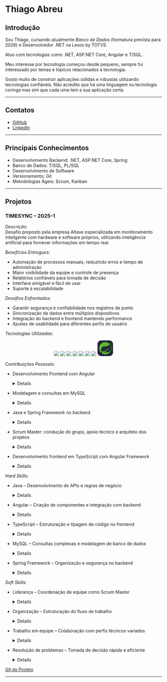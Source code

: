 # Thiago Abreu

## Introdução

Sou Thiago, cursando atualmente *Banco de Dados* (formatura prevista para 2026) e Desenvolvedor .NET na Lexos by TOTVS.  

Atuo com tecnologias como .NET, ASP.NET Core, Angular e T/SQL. 

Meu interesse por tecnologia começou desde pequeno, sempre fui interessado por temas e tópicos relacionados a tecnologia.  

Gosto muito de construir aplicações sólidas e robustas utilizando tecnologias confiáveis. Não acredito que há uma linguagem ou tecnologia coringa mas sim que cada uma tem a sua aplicação certa.

---

## Contatos

- [GitHub](https://github.com/thiagosabreu)  
- [LinkedIn](https://www.linkedin.com/in/thiagosabreu/)

---

## Principais Conhecimentos

- Desenvolvimento Backend: .NET, ASP.NET Core, Spring
- Banco de Dados: T/SQL, PL/SQL 
- Desenvolvimento de Software
- Versionamento: Git  
- Metodologias Ágeis: Scrum, Kanban  

---

## Projetos

### TIMESYNC – 2025-1

*Descrição:*  
Desafio proposto pela empresa Altave especializada em monitoramento inteligente com hardware e software próprios, utilizando inteligência artificial para fornecer informações em tempo real.

*Benefícios Entregues:*  
- Automação de processos manuais, reduzindo erros e tempo de administração  
- Maior visibilidade da equipe e controle de presença  
- Relatórios confiáveis para tomada de decisão  
- Interface amigável e fácil de usar  
- Suporte à escalabilidade

*Desafios Enfrentados:*  
- Garantir segurança e confiabilidade nos registros de ponto  
- Sincronização de dados entre múltiplos dispositivos  
- Integração do backend e frontend mantendo performance  
- Ajustes de usabilidade para diferentes perfis de usuário

*Tecnologias Utilizadas:*  

<p align="center">
  <img src="https://skillicons.dev/icons?i=java&color=green" width="50" />
  <img src="https://skillicons.dev/icons?i=angular&color=green" width="50" />
  <img src="https://skillicons.dev/icons?i=github&color=green" width="50" />
  <img src="https://skillicons.dev/icons?i=vscode&color=green" width="50" />
  <img src="https://skillicons.dev/icons?i=git&color=green" width="50" />
  <img src="https://skillicons.dev/icons?i=figma&color=green" width="50" />
  <img src="https://skillicons.dev/icons?i=mysql&color=green" width="50" />
  <img src="https://raw.githubusercontent.com/tandpfun/skill-icons/main/icons/Spring-Dark.svg" width="50" />
</p>


*Contribuições Pessoais:*  
- Desenvolvimento Frontend com Angular
  <details>
  No projeto acadêmico, desenvolvi interfaces web robustas utilizando Angular e TypeScript. Criei componentes reutilizáveis, telas de cadastro, listagens filtráveis e dashboards interativos. Essas atividades permitiram aprimorar habilidades de modularidade, manutenção de código e experiência do usuário, garantindo que as interfaces fossem consistentes e fáceis de evoluir.
  </details>

- Modelagem e consultas em MySQL
  <details>
  Durante o projeto acadêmico, planejei a modelagem do banco de dados, criando tabelas para empresas, profissionais e registros de ponto, garantindo integridade referencial e consistência dos dados. Desenvolvi consultas complexas e otimizadas para filtrar dados por período, empresa e profissional, totalizar horas trabalhadas e gerar relatórios detalhados.
  </details>

- Java e Spring Framework no backend
  <details>
  No backend, utilizei Java e Spring Framework para desenvolver APIs RESTful organizadas, modulares e seguras. Criei endpoints para cadastro de empresas e profissionais, tratamento de mensagens de sucesso/erro e filtros avançados de dados. Implementei autenticação e autorização de usuários, garantindo que cada perfil tivesse acesso às funcionalidades corretas. Também integrei o backend com o frontend Angular, criando uma comunicação confiável entre APIs e interfaces, permitindo que as funcionalidades fossem entregues de forma consistente e escalável.
  </details>

- Scrum Master: condução do grupo, apoio técnico e arquiteto dos projetos
  <details>
    Atuar como Scrum Master permitiu desenvolver habilidades de facilitação, remoção de impedimentos e orientação do time na aplicação de práticas ágeis, garantindo que a equipe mantivesse o foco na colaboração e na melhoria contínua. Essa experiência fortaleceu a capacidade de conduzir cerimônias de forma estruturada, apoiar o time na superação de desafios e criar um ambiente favorável para que as entregas fossem realizadas com qualidade e dentro dos objetivos do sprint.
  </details>

- Desenvolvimento frontend em TypeScript com Angular Framework
  <details>
  No frontend, trabalhar com TypeScript e Angular permitiu criar aplicações robustas e tipadas, aumentando a **manutenção e escalabilidade do código**. Desenvolvi serviços para chamadas HTTP, manipulação de filtros e integração com APIs. A experiência permitiu entregar interfaces consistentes e interativas, garantindo que os dados exibidos nas telas fossem precisos e atualizados, bem como componentes reutilizáveis para diferentes partes do sistema.
  </details>


*Hard Skills:*  
- Java – Desenvolvimento de APIs e regras de negócio
  <details>
  No backend, utilizei Java para criar APIs RESTful que deram suporte às funcionalidades do sistema. Entre as atividades realizadas:  
  - Desenvolvimento de endpoint para retorno detalhado de pontos (VTK-67).  
  - Ajustes para criação de empresas e colaboradores (VTK-28 e VTK-30), garantindo validação de CPF/CNPJ, nomes e associação correta de profissionais às empresas.  
  - Implementação de filtros por data, empresa e profissional, permitindo consultas específicas para o dashboard e relatórios (Sprints 2 e 3).  
  - Integração com Spring Framework para organização do backend, segurança, autenticação e tratamento de erros.
  </details>

- Angular – Criação de componentes e integração com backend
  <details>
  No frontend, utilizei Angular para desenvolver interfaces de usuário dinâmicas e integradas ao backend:  
  - Implementação de telas de cadastro de empresas e profissionais, incluindo validação de campos obrigatórios, botão de cancelamento e mensagens de sucesso/erro (Sprint 1).  
  - Upload de fotos com pré-visualização antes do envio, garantindo melhor experiência para o usuário.  
  - Criação de listas filtráveis e ordenáveis de empresas e profissionais, integrando com endpoints Java para exibir dados atualizados em tempo real (Sprints 1 e 2).  
  - Desenvolvimento de dashboard interativo com filtros aplicáveis diretamente na tela, gráficos e relatórios exportáveis (Sprint 2).
  </details>

- TypeScript – Estruturação e tipagem de código no frontend
  <details>
  Usei TypeScript para estruturar o frontend e garantir tipagem segura:  
  - Criação de interfaces para dados de profissionais e empresas, garantindo consistência entre frontend e backend.  
  - Implementação de serviços reutilizáveis para chamadas HTTP, filtros, manipulação de datas e integração com gráficos do dashboard (Sprints 2 e 3).  
  - Tipagem de componentes Angular, prevenindo erros de compilação e aumentando a manutenção e legibilidade do código.
  </details>

- MySQL – Consultas complexas e modelagem de banco de dados
  <details>
  No banco de dados MySQL, desenvolvi consultas e modelagem para suportar funcionalidades do sistema:  
  - Modelagem das tabelas de empresas, profissionais e registros de ponto, mantendo integridade referencial.  
  - Consultas filtradas por nome, empresa ou período, totalizando horas trabalhadas e gerando relatórios detalhados (Sprints 2 e 3).  
  - Otimização de queries para exibição de listas e dashboards com grande volume de dados.  
  - Preparação de dados para integração com APIs REST e exportação em PDF/Excel.
  </details>

- Spring Framework – Organização e segurança no backend
  <details>
  Utilizei Spring Framework para estruturar o backend e manter segurança e organização do sistema:  
  - Criação de camadas de serviço, repositório e controlador, garantindo código modular e fácil manutenção.  
  - Implementação de autenticação, autorização e redirecionamento por perfil de usuário (Sprint 3).  
  - Validação de dados, tratamento de exceções e controle de respostas das APIs (VTK-28, VTK-30, VTK-67).  
  - Suporte à integração com frontend Angular e tipagem TypeScript, garantindo consistência e segurança no fluxo de dados.
  </details>


*Soft Skills:*  
- Liderança – Coordenação de equipe como Scrum Master
  <details>
    Exerci o papel de Scrum Master no projeto, coordenando uma equipe de desenvolvedores. Facilitei as cerimônias ágeis (planning, daily, review e retrospective), removi impedimentos e garanti que a equipe estivesse alinhada aos objetivos do sprint. Incentivei a participação ativa de todos, promovendo engajamento, colaboração e aprendizado contínuo, além de assegurar a qualidade e cumprimento dos prazos.
  </details>

- Organização – Estruturação do fluxo de trabalho
  <details>
    Contribuí para manter a cadência do time, apoiando na definição de metas e organização das atividades. Auxiliei na criação de quadros de acompanhamento em ferramentas de gestão, promovendo visibilidade do progresso e facilitando a tomada de decisão. Estimulei a equipe a manter o backlog estruturado e priorizado junto ao PO, garantindo transparência e foco nas entregas de maior valor.
  </details>

- Trabalho em equipe – Colaboração com perfis técnicos variados
  <details>
    Trabalhei em estreita colaboração com colegas de diferentes especialidades, promovendo cooperação e troca de conhecimento entre programadores, designers e analistas. Facilitei discussões para resolver dúvidas técnicas e estimular o consenso, contribuindo para um ambiente saudável, produtivo e alinhado às práticas ágeis. Essa postura ajudou a integrar esforços e manter a equipe motivada e eficiente.
  </details>

- Resolução de problemas – Tomada de decisão rápida e eficiente
  <details>
    Durante o desenvolvimento, atuei na identificação e remoção de impedimentos que impactavam o time, como conflitos de prioridade e bloqueios técnicos. Apoiei a equipe na análise de alternativas, replanejamento de tarefas e ajustes de cronograma quando necessário. Essa atuação garantiu que o fluxo de trabalho permanecesse contínuo, aumentou a confiança do cliente e fortaleceu a resiliência da equipe diante de mudanças.
  </details>



[Git do Projeto](https://github.com/Vortek-API/Parent)

---

<!-- Repitir o bloco acima para cada projeto 2024-2, 2024-1, etc. -->
